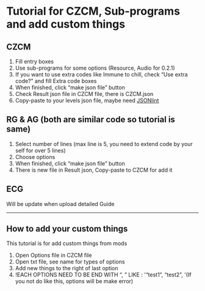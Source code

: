 # Tutorial for CZCM, Sub-programs and add custom things

## CZCM

1. Fill entry boxes
2. Use sub-programs for some options (Resource, Audio for 0.2.1)
3. If you want to use extra codes like Immune to chill, check “Use extra code?” and fill Extra code boxes
4. When finished, click “make json file” button
5. Check Result json file in CZCM file, there is CZCM.json
6. Copy-paste to your levels json file, maybe need [JSONlint](https://jsonlint.com/)

## RG & AG (both are similar code so tutorial is same)

1. Select number of lines (max line is 5, you need to extend code by your self for over 5 lines)
2. Choose options
3. When finished, click “make json file” button
4. There is new file in Result json, Copy-paste to CZCM for add it

## ECG  

Will be update when upload detailed Guide

---

## How to add your custom things

This tutorial is for add custom things from mods

1. Open Options file in CZCM file
2. Open txt file, see name for types of options
3. Add new things to the right of last option
4. !EACH OPTIONS NEED TO BE END WITH “, ” LIKE : '“test1”, “test2”, '(If you not do like this, options will be make error)
